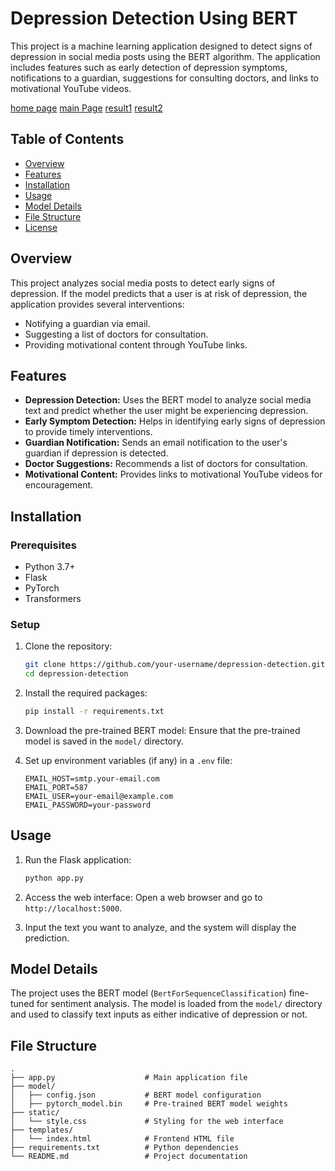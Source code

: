 
# Depression Detection Using BERT

This project is a machine learning application designed to detect signs of depression in social media posts using the BERT algorithm. The application includes features such as early detection of depression symptoms, notifications to a guardian, suggestions for consulting doctors, and links to motivational YouTube videos.

[home page](https://github.com/YogeshDPalve/Depression-Detection-By-Analysing-Social-Media-Post-of-User/blob/main/Home%20Page.png)
[main Page](https://github.com/YogeshDPalve/Depression-Detection-By-Analysing-Social-Media-Post-of-User/blob/main/Main%20Page.png)
[result1](https://github.com/YogeshDPalve/Depression-Detection-By-Analysing-Social-Media-Post-of-User/blob/main/Result1.png)
[result2](https://github.com/YogeshDPalve/Depression-Detection-By-Analysing-Social-Media-Post-of-User/blob/main/Result2.png)


## Table of Contents
- [Overview](#overview)
- [Features](#features)
- [Installation](#installation)
- [Usage](#usage)
- [Model Details](#model-details)
- [File Structure](#file-structure)
- [License](#license)

## Overview
This project analyzes social media posts to detect early signs of depression. If the model predicts that a user is at risk of depression, the application provides several interventions:
- Notifying a guardian via email.
- Suggesting a list of doctors for consultation.
- Providing motivational content through YouTube links.

## Features
- **Depression Detection:** Uses the BERT model to analyze social media text and predict whether the user might be experiencing depression.
- **Early Symptom Detection:** Helps in identifying early signs of depression to provide timely interventions.
- **Guardian Notification:** Sends an email notification to the user's guardian if depression is detected.
- **Doctor Suggestions:** Recommends a list of doctors for consultation.
- **Motivational Content:** Provides links to motivational YouTube videos for encouragement.

## Installation

### Prerequisites
- Python 3.7+
- Flask
- PyTorch
- Transformers

### Setup
1. Clone the repository:
    ```bash
    git clone https://github.com/your-username/depression-detection.git
    cd depression-detection
    ```

2. Install the required packages:
    ```bash
    pip install -r requirements.txt
    ```

3. Download the pre-trained BERT model:
    Ensure that the pre-trained model is saved in the `model/` directory.

4. Set up environment variables (if any) in a `.env` file:
    ```env
    EMAIL_HOST=smtp.your-email.com
    EMAIL_PORT=587
    EMAIL_USER=your-email@example.com
    EMAIL_PASSWORD=your-password
    ```

## Usage
1. Run the Flask application:
    ```bash
    python app.py
    ```

2. Access the web interface:
   Open a web browser and go to `http://localhost:5000`.

3. Input the text you want to analyze, and the system will display the prediction.

## Model Details
The project uses the BERT model (`BertForSequenceClassification`) fine-tuned for sentiment analysis. The model is loaded from the `model/` directory and used to classify text inputs as either indicative of depression or not.

## File Structure
```plaintext
.
├── app.py                    # Main application file
├── model/
│   ├── config.json           # BERT model configuration
│   ├── pytorch_model.bin     # Pre-trained BERT model weights
├── static/
│   └── style.css             # Styling for the web interface
├── templates/
│   └── index.html            # Frontend HTML file
├── requirements.txt          # Python dependencies
└── README.md                 # Project documentation
